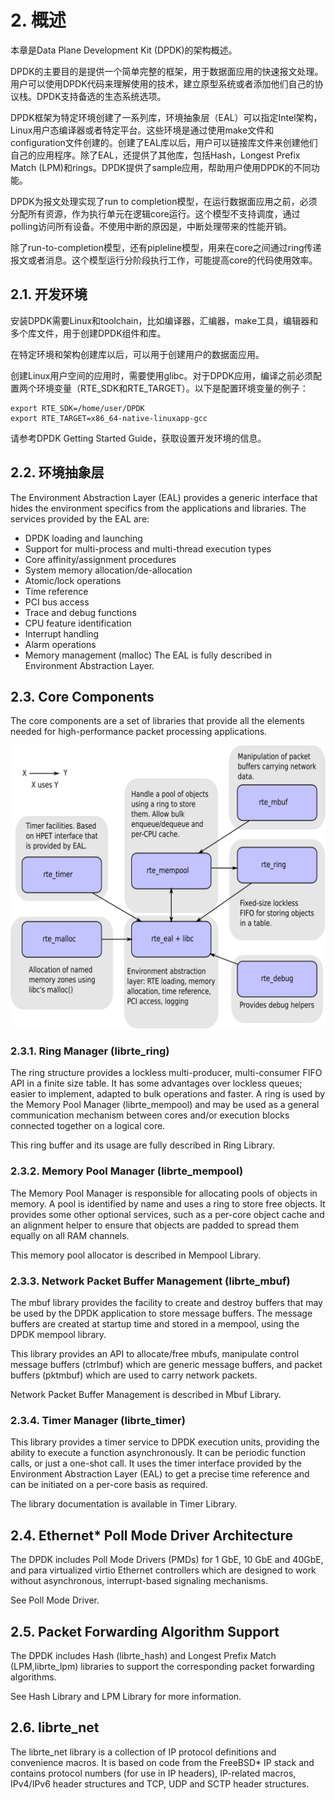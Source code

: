 
# 2. 概述
本章是Data Plane Development Kit (DPDK)的架构概述。

DPDK的主要目的是提供一个简单完整的框架，用于数据面应用的快速报文处理。用户可以使用DPDK代码来理解使用的技术，建立原型系统或者添加他们自己的协议栈。DPDK支持备选的生态系统选项。

DPDK框架为特定环境创建了一系列库，环境抽象层（EAL）可以指定Intel架构，Linux用户态编译器或者特定平台。这些环境是通过使用make文件和configuration文件创建的。创建了EAL库以后，用户可以链接库文件来创建他们自己的应用程序。除了EAL，还提供了其他库，包括Hash，Longest Prefix Match (LPM)和rings。DPDK提供了sample应用，帮助用户使用DPDK的不同功能。

DPDK为报文处理实现了run to completion模型，在运行数据面应用之前，必须分配所有资源，作为执行单元在逻辑core运行。这个模型不支持调度，通过polling访问所有设备。不使用中断的原因是，中断处理带来的性能开销。

除了run-to-completion模型，还有pipleline模型，用来在core之间通过ring传递报文或者消息。这个模型运行分阶段执行工作，可能提高core的代码使用效率。

## 2.1. 开发环境
安装DPDK需要Linux和toolchain，比如编译器，汇编器，make工具，编辑器和多个库文件，用于创建DPDK组件和库。

在特定环境和架构创建库以后，可以用于创建用户的数据面应用。

创建Linux用户空间的应用时，需要使用glibc。对于DPDK应用，编译之前必须配置两个环境变量（RTE_SDK和RTE_TARGET）。以下是配置环境变量的例子：

```
export RTE_SDK=/home/user/DPDK
export RTE_TARGET=x86_64-native-linuxapp-gcc
```
请参考DPDK Getting Started Guide，获取设置开发环境的信息。

## 2.2. 环境抽象层
The Environment Abstraction Layer (EAL) provides a generic interface that hides the environment specifics from the applications and libraries. The services provided by the EAL are:

* DPDK loading and launching
* Support for multi-process and multi-thread execution types
* Core affinity/assignment procedures
* System memory allocation/de-allocation
* Atomic/lock operations
* Time reference
* PCI bus access
* Trace and debug functions
* CPU feature identification
* Interrupt handling
* Alarm operations
* Memory management (malloc)
The EAL is fully described in Environment Abstraction Layer.

## 2.3. Core Components
The core components are a set of libraries that provide all the elements needed for high-performance packet processing applications.

![Fig. 2.1 Core Components Architecture](https://github.com/gogodick/dpdk_prog_guide/blob/master/Image/architecture-overview.svg)

### 2.3.1. Ring Manager (librte_ring)
The ring structure provides a lockless multi-producer, multi-consumer FIFO API in a finite size table. It has some advantages over lockless queues; easier to implement, adapted to bulk operations and faster. A ring is used by the Memory Pool Manager (librte_mempool) and may be used as a general communication mechanism between cores and/or execution blocks connected together on a logical core.

This ring buffer and its usage are fully described in Ring Library.

### 2.3.2. Memory Pool Manager (librte_mempool)
The Memory Pool Manager is responsible for allocating pools of objects in memory. A pool is identified by name and uses a ring to store free objects. It provides some other optional services, such as a per-core object cache and an alignment helper to ensure that objects are padded to spread them equally on all RAM channels.

This memory pool allocator is described in Mempool Library.

### 2.3.3. Network Packet Buffer Management (librte_mbuf)
The mbuf library provides the facility to create and destroy buffers that may be used by the DPDK application to store message buffers. The message buffers are created at startup time and stored in a mempool, using the DPDK mempool library.

This library provides an API to allocate/free mbufs, manipulate control message buffers (ctrlmbuf) which are generic message buffers, and packet buffers (pktmbuf) which are used to carry network packets.

Network Packet Buffer Management is described in Mbuf Library.

### 2.3.4. Timer Manager (librte_timer)
This library provides a timer service to DPDK execution units, providing the ability to execute a function asynchronously. It can be periodic function calls, or just a one-shot call. It uses the timer interface provided by the Environment Abstraction Layer (EAL) to get a precise time reference and can be initiated on a per-core basis as required.

The library documentation is available in Timer Library.

## 2.4. Ethernet* Poll Mode Driver Architecture
The DPDK includes Poll Mode Drivers (PMDs) for 1 GbE, 10 GbE and 40GbE, and para virtualized virtio Ethernet controllers which are designed to work without asynchronous, interrupt-based signaling mechanisms.

See Poll Mode Driver.

## 2.5. Packet Forwarding Algorithm Support
The DPDK includes Hash (librte_hash) and Longest Prefix Match (LPM,librte_lpm) libraries to support the corresponding packet forwarding algorithms.

See Hash Library and LPM Library for more information.

## 2.6. librte_net
The librte_net library is a collection of IP protocol definitions and convenience macros. It is based on code from the FreeBSD* IP stack and contains protocol numbers (for use in IP headers), IP-related macros, IPv4/IPv6 header structures and TCP, UDP and SCTP header structures.

